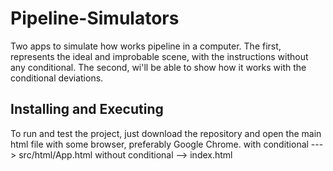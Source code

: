 # Pipeline-Simulators
  Two apps to simulate how works pipeline in a computer. The first, represents the ideal and improbable scene, with the instructions without any conditional. The second, wi'll be able to show how it works with the  conditional deviations. 

## Installing and Executing
To run and test the project, just download the repository and open the main html file with some browser, preferably Google Chrome.
with conditional ---> src/html/App.html
without conditional --> index.html
